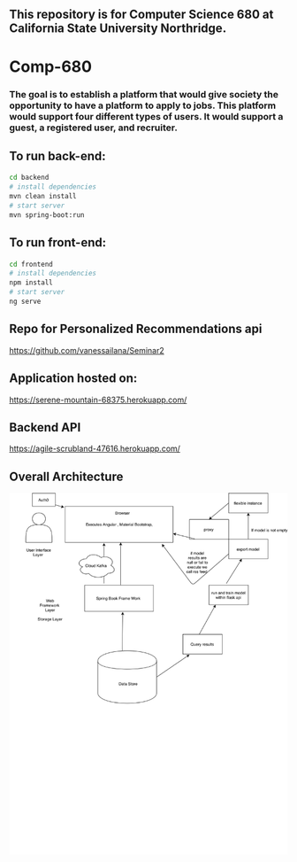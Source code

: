 ## This repository is for Computer Science 680 at California State University Northridge. 

# Comp-680
### The goal is to establish a platform that would give society the opportunity to have a platform to apply to jobs. This platform would support four different types of users. It would support a guest, a registered user, and recruiter.

## To run back-end:
``` bash
cd backend
# install dependencies
mvn clean install
# start server
mvn spring-boot:run
```

## To run front-end:
``` bash
cd frontend
# install dependencies
npm install
# start server
ng serve
```

## Repo for Personalized Recommendations api 
https://github.com/vanessailana/Seminar2


## Application hosted on:
https://serene-mountain-68375.herokuapp.com/

## Backend API 
https://agile-scrubland-47616.herokuapp.com/


## Overall Architecture

![alt text](Overall_Architecture.png "360 Search Architecture")

